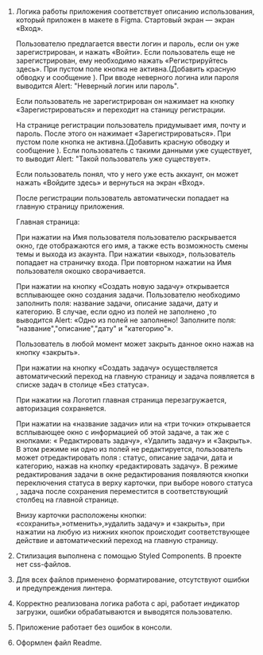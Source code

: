 

1. Логика работы приложения соответствует описанию использования, который приложен в макете в Figma.
Стартовый экран — экран «Вход». 

    Пользователю предлагается ввести логин и пароль, если он уже зарегистрирован, и нажать «Войти». 
    Если пользователь еще не зарегистрирован, ему необходимо нажать «Регистрируйтесь здесь».
    При пустом поле кнопка не активна.(Добавить красную обводку и сообщение ).
    При вводе неверного логина или пароля выводится Alert: "Неверный логин или пароль".

    Если пользователь не зарегистрирован он нажимает на кнопку «Зарегистрироваться» и переходит на станицу регистрации.

    На странице регистрации пользователь придумывает имя, почту и пароль. После этого он нажимает «Зарегистрироваться». 
    При пустом поле кнопка не активна.(Добавить красную обводку и сообщение ).
    Если пользователь с такими данными уже существует, то выводит Alert: "Такой пользователь уже существует». 

    Если пользователь понял, что у него уже есть аккаунт, он может нажать «Войдите здесь» и вернуться на экран «Вход».


    После регистрации пользователь автоматически попадает на главную страницу приложения.


    Главная страница:

    При нажатии на Имя пользователя пользователю раскрывается окно, где отображаются его имя, а также есть возможность смены темы и выхода из акаунта.
    При нажатии «выход», пользователь попадает на страничку входа.
    При повторном нажатии на Имя пользователя окошко сворачивается.

    При нажатии на кнопку «Создать новую задачу»  открывается всплывающее окно создания задачи.
    Пользователю необходимо заполнить поля: название задачи, описание задачи, дату  и  категорию. В случае, если одно из полей не заполнено ,то выводится Alert: «Одно из полей не заполнено! Заполните поля: "название","описание","дату" и "категорию"».

    Пользователь в любой момент может закрыть данное окно нажав на кнопку «закрыть».

    При нажатии на кнопку «Создать задачу» осуществляется автоматический переход на главную страницу и задача появляется в списке задач в столице «Без статуса».


    При нажатии на Логотип  главная страница перезагружается, авторизация сохраняется.

    При нажатии на «название задачи» или на «три точки» открывается  всплывающее окно с информацией об этой задаче, а так же с кнопками: « Редактировать задачу», «Удалить задачу» и «Закрыть». В этом режиме ни одно из полей не редактируется, пользователь может отредактировать поля : статус, описание задачи, дата  и  категорию, нажав на кнопку «редактировать задачу». В режиме редактирования задачи в окне редактирования появляются кнопки переключения статуса  в верху карточки, при выборе нового статуса , задача после сохранения переместится в соответствующий столбец на главной странице.

    Внизу карточки расположены кнопки: «сохранить»,»отменить»,»удалить задачу» и «закрыть», при нажатии на любую из нижних кнопок происходит соответствующее действие и автоматический переход на главную страницу.

2. Стилизация выполнена с помощью Styled Components. В проекте нет css-файлов.

3. Для всех файлов применено форматирование, отсутствуют ошибки и предупреждения линтера.

4. Корректно реализована логика работа с api, работает индикатор загрузки, ошибки обрабатываются и выводятся пользователю.

5. Приложение работает без ошибок в консоли.

6. Оформлен файл Readme.